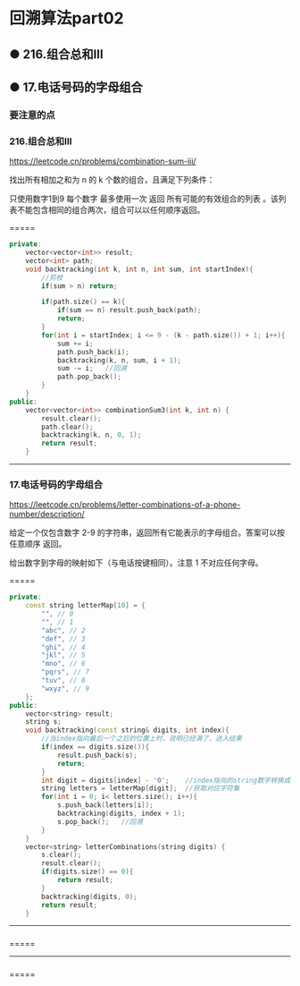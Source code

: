 # 回溯算法part02
## ● 216.组合总和III
## ● 17.电话号码的字母组合



### 要注意的点


### 216.组合总和III
https://leetcode.cn/problems/combination-sum-iii/

找出所有相加之和为 n 的 k 个数的组合，且满足下列条件：

只使用数字1到9
每个数字 最多使用一次
返回 所有可能的有效组合的列表 。该列表不能包含相同的组合两次，组合可以以任何顺序返回。

=====
```c++
private:
    vector<vector<int>> result;
    vector<int> path;
    void backtracking(int k, int n, int sum, int startIndex){
        //剪枝
        if(sum > n) return;

        if(path.size() == k){
            if(sum == n) result.push_back(path);
            return;
        }
        for(int i = startIndex; i <= 9 - (k - path.size()) + 1; i++){
            sum += i;
            path.push_back(i);
            backtracking(k, n, sum, i + 1);
            sum -= i;   //回溯
            path.pop_back();
        }
    }
public:
    vector<vector<int>> combinationSum3(int k, int n) {
        result.clear();
        path.clear();
        backtracking(k, n, 0, 1);
        return result;
    }
```



----
### 17.电话号码的字母组合
https://leetcode.cn/problems/letter-combinations-of-a-phone-number/description/

给定一个仅包含数字 2-9 的字符串，返回所有它能表示的字母组合。答案可以按 任意顺序 返回。

给出数字到字母的映射如下（与电话按键相同）。注意 1 不对应任何字母。

=====
```c++
private:
    const string letterMap[10] = {
        "", // 0
        "", // 1
        "abc", // 2
        "def", // 3
        "ghi", // 4
        "jkl", // 5
        "mno", // 6
        "pqrs", // 7
        "tuv", // 8
        "wxyz", // 9
    };
public:
    vector<string> result;
    string s;
    void backtracking(const string& digits, int index){
        //当index指向最后一个之后的位置上时，说明已经满了，送入结果
        if(index == digits.size()){
            result.push_back(s);
            return;
        }
        int digit = digits[index] - '0';    //index指向的string数字转换成int数字
        string letters = letterMap[digit];  //获取对应字符集
        for(int i = 0; i< letters.size(); i++){
            s.push_back(letters[i]);
            backtracking(digits, index + 1);
            s.pop_back();   //回溯
        }
    }
    vector<string> letterCombinations(string digits) {
        s.clear();
        result.clear();
        if(digits.size() == 0){
            return result;
        }
        backtracking(digits, 0);
        return result;
    }
```

-----
### 


=====

-----
### 


=====

